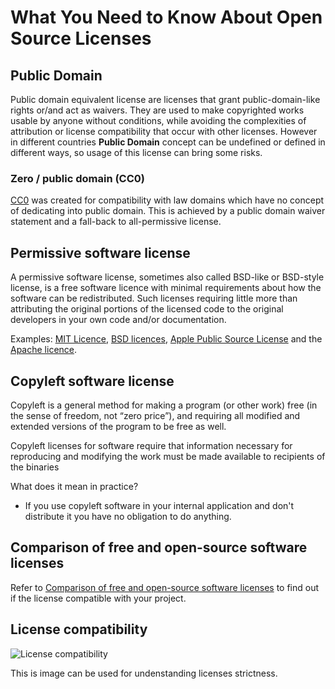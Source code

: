 # What You Need to Know About Open Source Licenses

## Public Domain

Public domain equivalent license are licenses that grant public-domain-like rights or/and act as waivers. They are used to make copyrighted works usable by anyone without conditions, while avoiding the complexities of attribution or license compatibility that occur with other licenses. However in different countries **Public Domain** concept can be undefined or defined in different ways, so usage of this license can bring some risks.

### Zero / public domain (CC0)

[CC0](https://en.wikipedia.org/wiki/Creative_Commons_license#Zero_.2F_public_domain)  was created for compatibility with law domains which have no concept of dedicating into public domain. This is achieved by a public domain waiver statement and a fall-back to all-permissive license.

## Permissive software license

A permissive software license, sometimes also called BSD-like or BSD-style license, is a free software licence with minimal requirements about how the software can be redistributed. Such licenses requiring little more than attributing the original portions of the licensed code to the original developers in your own code and/or documentation.

Examples: [MIT Licence](https://en.wikipedia.org/wiki/MIT_License), [BSD licences](https://en.wikipedia.org/wiki/BSD_licenses), [Apple Public Source License](https://en.wikipedia.org/wiki/Apple_Public_Source_License) and the [Apache licence](https://en.wikipedia.org/wiki/Apache_License).

## Copyleft software license

Copyleft is a general method for making a program (or other work) free (in the sense of freedom, not “zero price”), and requiring all modified and extended versions of the program to be free as well. 

Copyleft licenses for software require that information necessary for reproducing and modifying the work must be made available to recipients of the binaries

What does it mean in practice? 

* If you use copyleft software in your internal application and don't distribute it you have no obligation to do anything.



## Comparison of free and open-source software licenses

Refer to [Comparison of free and open-source software licenses](https://en.wikipedia.org/wiki/Comparison_of_free_and_open-source_software_licenses) to find out if the license compatible with your project.

## License compatibility

![License compatibility](https://upload.wikimedia.org/wikipedia/commons/1/1d/Floss-license-slide-image.png)

This is image can be used for undenstanding licenses strictness.
